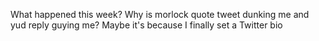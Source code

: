What happened this week? Why is morlock quote tweet dunking me and yud reply guying me? Maybe it's because I finally set a Twitter bio

